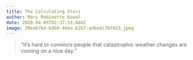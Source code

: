 ```yaml
---
title: The Calculating Stars
author: Mary Robinette Kowal
date: 2020-04-05T02:37:13.688Z
image: 39eab7bd-bdb8-466a-b2b7-ad6edc76f8d3.jpeg
---
```

> “It’s hard to convince people that catastrophic weather changes are coming on a nice day.”